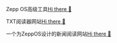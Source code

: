 Zepp OS高级工具[Hi there 👋](https://fwz233.github.io/fwz233/)

TXT阅读器网站[Hi there 👋](http://zeppos.store/)

一个为ZeppOS设计的新闻阅读网站[Hi there 👋](https://fwz233.github.io/fwz233/qr.html?app=2)



